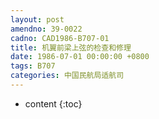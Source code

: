 ```yaml
---
layout: post
amendno: 39-0022
cadno: CAD1986-B707-01
title: 机翼前梁上弦的检查和修理
date: 1986-07-01 00:00:00 +0800
tags: B707
categories: 中国民航局适航司
---
```


* content
{:toc}


